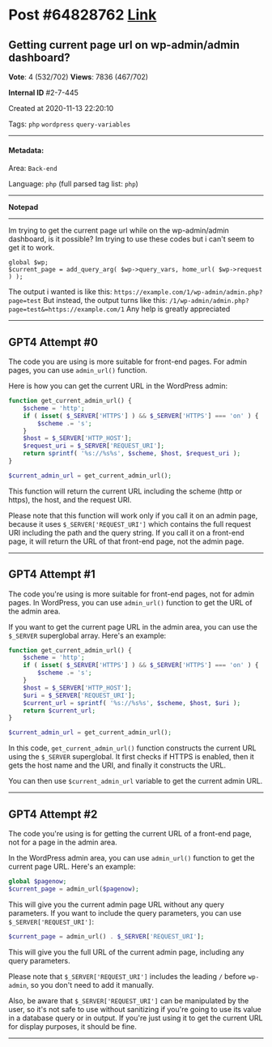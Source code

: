 
# Post \#64828762 [Link](https://stackoverflow.com/questions/64828762/)

## Getting current page url on wp-admin/admin dashboard?

**Vote**: 4 (532/702) **Views**: 7836 (467/702) 

**Internal ID** \#2-7-445

Created at 2020-11-13 22:20:10

Tags: `php` `wordpress` `query-variables`

----------

#### Metadata:

Area: `Back-end`

Language: `php` (full parsed tag list: `php`)

----------

**Notepad**


----------

Im trying to get the current page url while on the wp-admin/admin dashboard, is it possible?
Im trying to use these codes but i can't seem to get it to work.
```
global $wp;
$current_page = add_query_arg( $wp->query_vars, home_url( $wp->request ) );
```

The output i wanted is like this: `https://example.com/1/wp-admin/admin.php?page=test`
But instead, the output turns like this: `/1/wp-admin/admin.php?page=test&=https://example.com/1`
Any help is greatly appreciated


----------
        
## GPT4 Attempt \#0

The code you are using is more suitable for front-end pages. For admin pages, you can use `admin_url()` function. 

Here is how you can get the current URL in the WordPress admin:

```php
function get_current_admin_url() {
    $scheme = 'http';
    if ( isset( $_SERVER['HTTPS'] ) && $_SERVER['HTTPS'] === 'on' ) {
        $scheme .= 's';
    }
    $host = $_SERVER['HTTP_HOST'];
    $request_uri = $_SERVER['REQUEST_URI'];
    return sprintf( '%s://%s%s', $scheme, $host, $request_uri );
}

$current_admin_url = get_current_admin_url();
```

This function will return the current URL including the scheme (http or https), the host, and the request URI.

Please note that this function will work only if you call it on an admin page, because it uses `$_SERVER['REQUEST_URI']` which contains the full request URI including the path and the query string. If you call it on a front-end page, it will return the URL of that front-end page, not the admin page.

--------

## GPT4 Attempt \#1

The code you're using is more suitable for front-end pages, not for admin pages. In WordPress, you can use `admin_url()` function to get the URL of the admin area.

If you want to get the current page URL in the admin area, you can use the `$_SERVER` superglobal array. Here's an example:

```php
function get_current_admin_url() {
    $scheme = 'http';
    if ( isset( $_SERVER['HTTPS'] ) && $_SERVER['HTTPS'] === 'on' ) {
        $scheme .= 's';
    }
    $host = $_SERVER['HTTP_HOST'];
    $uri = $_SERVER['REQUEST_URI'];
    $current_url = sprintf( '%s://%s%s', $scheme, $host, $uri );
    return $current_url;
}

$current_admin_url = get_current_admin_url();
```

In this code, `get_current_admin_url()` function constructs the current URL using the `$_SERVER` superglobal. It first checks if HTTPS is enabled, then it gets the host name and the URI, and finally it constructs the URL.

You can then use `$current_admin_url` variable to get the current admin URL.

--------

## GPT4 Attempt \#2

The code you're using is for getting the current URL of a front-end page, not for a page in the admin area. 

In the WordPress admin area, you can use `admin_url()` function to get the current page URL. Here's an example:

```php
global $pagenow;
$current_page = admin_url($pagenow);
```

This will give you the current admin page URL without any query parameters. If you want to include the query parameters, you can use `$_SERVER['REQUEST_URI']`:

```php
$current_page = admin_url() . $_SERVER['REQUEST_URI'];
```

This will give you the full URL of the current admin page, including any query parameters.

Please note that `$_SERVER['REQUEST_URI']` includes the leading `/` before `wp-admin`, so you don't need to add it manually. 

Also, be aware that `$_SERVER['REQUEST_URI']` can be manipulated by the user, so it's not safe to use without sanitizing if you're going to use its value in a database query or in output. If you're just using it to get the current URL for display purposes, it should be fine.

--------
